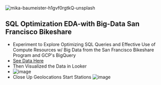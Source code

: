![mika-baumeister-h1gvf0rgtkQ-unsplash](https://user-images.githubusercontent.com/100870737/223905987-982deee9-ac5c-4c70-9c86-422e20d5babd.jpg)

## SQL Optimization EDA-with Big-Data San Francisco Bikeshare
- Experiment to Explore Optimizing SQL Queries and Effective Use of Compute Resources w/ Big Data from the San Francisco Bikeshare Program and GCP's BigQuery
- [See Data Here](https://console.cloud.google.com/marketplace/browse?filter=solution-type:dataset&q=san%20francisco%20ford%20gobike%20share)
- Then Visualized the Data in Looker
- ![image](https://user-images.githubusercontent.com/100870737/224198732-cfdf326a-5744-4794-bf9b-ecf934cb0e85.png)
- Close Up Geolocations Start Stations
![image](https://user-images.githubusercontent.com/100870737/224198531-d878a65d-a760-4635-b3f0-3e25efa8f152.png)
